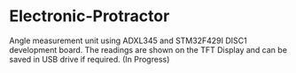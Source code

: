 # Electronic-Protractor
Angle measurement unit using ADXL345 and STM32F429I DISC1 development board. The readings are shown on the TFT Display and can be saved in USB drive if required. (In Progress)
